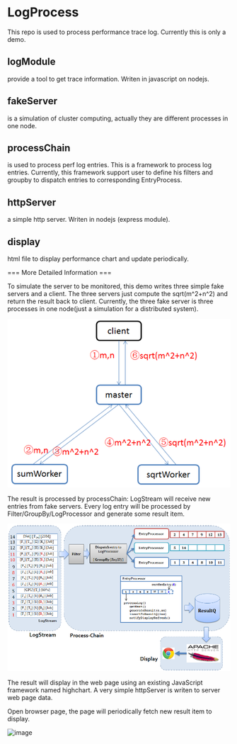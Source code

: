 # LogProcess

This repo is used to process performance trace log.
Currently this is only a demo.

## logModule
provide a tool to get trace information. Writen in javascript on nodejs.

## fakeServer
is a simulation of cluster computing, actually they are different processes in one node.

## processChain
is used to process perf log entries. This is a framework to process log entries. Currently, this framework support user to define his filters and groupby to dispatch entries to corresponding EntryProcess.

## httpServer
a simple http server. Writen in nodejs (express module).

## display
html file to  display performance chart and update periodically.


=== More Detailed Information ===

To simulate the server to be monitored, this demo writes three simple fake servers and a client. The three servers just compute the sqrt(m^2+n^2) and return the result back to client. Currently, the three fake server is three processes in one node(just a simulation for a distributed system).

![image](https://github.com/wang1629/LogProcess/blob/master/images/FakeServer.png)

The result is processed by processChain:
LogStream will receive new entries from fake servers.
Every log entry will be processed by Filter/GroupBy/LogProcessor and generate some result item.

![image](https://github.com/wang1629/LogProcess/blob/master/images/PMS.png)

The result will display in the web page using an existing JavaScript framework named highchart. A very simple httpServer is writen to server web page data.

Open browser page, the page will periodically fetch new result item to display.

![image](https://github.com/wang1629/LogProcess/blob/master/images/display.png)

